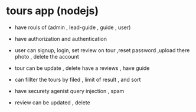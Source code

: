 # tours app (nodejs)

- have rouls of (admin , lead-guide , guide , user)

- have authorization and authentication

- user can signup, login, set review on tour ,reset password ,upload there photo , delete the account

- tour can be update , delete have a reviews , have guide

- can fillter the tours by filed , limit of result , and sort

- have securety agenist query injection , spam

- review can be updated , delete
